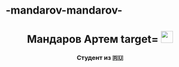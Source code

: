 # -mandarov-mandarov-
<h1 align="center">Мандаров Артем target=</a> 
<img src="https://github.com/blackcater/blackcater/raw/main/images/Hi.gif" height="32"/></h1>
<h3 align="center">Студент из 🇷🇺</h3>
